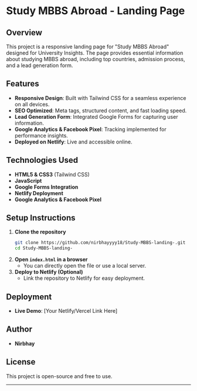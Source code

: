 # Study MBBS Abroad - Landing Page

## Overview
This project is a responsive landing page for "Study MBBS Abroad" designed for University Insights. The page provides essential information about studying MBBS abroad, including top countries, admission process, and a lead generation form.

## Features
- **Responsive Design**: Built with Tailwind CSS for a seamless experience on all devices.
- **SEO Optimized**: Meta tags, structured content, and fast loading speed.
- **Lead Generation Form**: Integrated Google Forms for capturing user information.
- **Google Analytics & Facebook Pixel**: Tracking implemented for performance insights.
- **Deployed on Netlify**: Live and accessible online.

## Technologies Used
- **HTML5 & CSS3** (Tailwind CSS)
- **JavaScript**
- **Google Forms Integration**
- **Netlify Deployment**
- **Google Analytics & Facebook Pixel**

## Setup Instructions
1. **Clone the repository**
   ```bash
   git clone https://github.com/nirbhayyyy18/Study-MBBS-landing-.git
   cd Study-MBBS-landing-
   ```
2. **Open `index.html` in a browser**
   - You can directly open the file or use a local server.
3. **Deploy to Netlify (Optional)**
   - Link the repository to Netlify for easy deployment.

## Deployment
- **Live Demo**: [Your Netlify/Vercel Link Here]

## Author
- **Nirbhay**

## License
This project is open-source and free to use.

---


